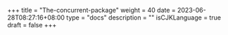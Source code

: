 +++
title = "The-concurrent-package"
weight = 40
date = 2023-06-28T08:27:16+08:00
type = "docs"
description = ""
isCJKLanguage = true
draft = false
+++